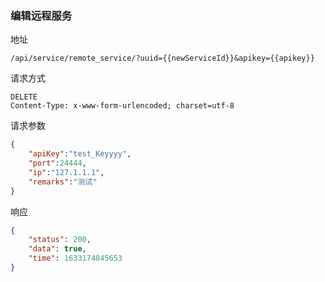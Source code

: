### 编辑远程服务

地址

```
/api/service/remote_service/?uuid={{newServiceId}}&apikey={{apikey}}
```

请求方式

```
DELETE
Content-Type: x-www-form-urlencoded; charset=utf-8
```

请求参数

```json
{
    "apiKey":"test_Keyyyy",
    "port":24444,
    "ip":"127.1.1.1",
    "remarks":"测试"
}
```

响应
```json
{
    "status": 200,
    "data": true,
    "time": 1633174845653
}
```